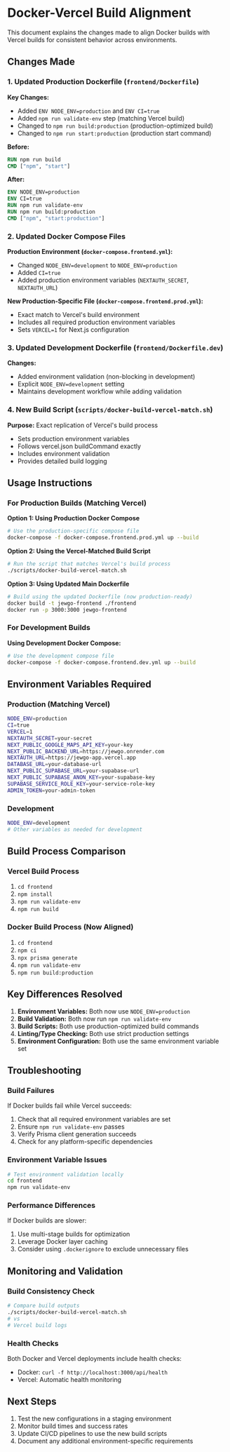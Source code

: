 # Docker-Vercel Build Alignment

This document explains the changes made to align Docker builds with Vercel builds for consistent behavior across environments.

## Changes Made

### 1. Updated Production Dockerfile (`frontend/Dockerfile`)

**Key Changes:**
- Added `ENV NODE_ENV=production` and `ENV CI=true`
- Added `npm run validate-env` step (matching Vercel build)
- Changed to `npm run build:production` (production-optimized build)
- Changed to `npm run start:production` (production start command)

**Before:**
```dockerfile
RUN npm run build
CMD ["npm", "start"]
```

**After:**
```dockerfile
ENV NODE_ENV=production
ENV CI=true
RUN npm run validate-env
RUN npm run build:production
CMD ["npm", "start:production"]
```

### 2. Updated Docker Compose Files

**Production Environment (`docker-compose.frontend.yml`):**
- Changed `NODE_ENV=development` to `NODE_ENV=production`
- Added `CI=true`
- Added production environment variables (`NEXTAUTH_SECRET`, `NEXTAUTH_URL`)

**New Production-Specific File (`docker-compose.frontend.prod.yml`):**
- Exact match to Vercel's build environment
- Includes all required production environment variables
- Sets `VERCEL=1` for Next.js configuration

### 3. Updated Development Dockerfile (`frontend/Dockerfile.dev`)

**Changes:**
- Added environment validation (non-blocking in development)
- Explicit `NODE_ENV=development` setting
- Maintains development workflow while adding validation

### 4. New Build Script (`scripts/docker-build-vercel-match.sh`)

**Purpose:** Exact replication of Vercel's build process
- Sets production environment variables
- Follows vercel.json buildCommand exactly
- Includes environment validation
- Provides detailed build logging

## Usage Instructions

### For Production Builds (Matching Vercel)

**Option 1: Using Production Docker Compose**
```bash
# Use the production-specific compose file
docker-compose -f docker-compose.frontend.prod.yml up --build
```

**Option 2: Using the Vercel-Matched Build Script**
```bash
# Run the script that matches Vercel's build process
./scripts/docker-build-vercel-match.sh
```

**Option 3: Using Updated Main Dockerfile**
```bash
# Build using the updated Dockerfile (now production-ready)
docker build -t jewgo-frontend ./frontend
docker run -p 3000:3000 jewgo-frontend
```

### For Development Builds

**Using Development Docker Compose:**
```bash
# Use the development compose file
docker-compose -f docker-compose.frontend.dev.yml up --build
```

## Environment Variables Required

### Production (Matching Vercel)
```bash
NODE_ENV=production
CI=true
VERCEL=1
NEXTAUTH_SECRET=your-secret
NEXT_PUBLIC_GOOGLE_MAPS_API_KEY=your-key
NEXT_PUBLIC_BACKEND_URL=https://jewgo.onrender.com
NEXTAUTH_URL=https://jewgo-app.vercel.app
DATABASE_URL=your-database-url
NEXT_PUBLIC_SUPABASE_URL=your-supabase-url
NEXT_PUBLIC_SUPABASE_ANON_KEY=your-supabase-key
SUPABASE_SERVICE_ROLE_KEY=your-service-role-key
ADMIN_TOKEN=your-admin-token
```

### Development
```bash
NODE_ENV=development
# Other variables as needed for development
```

## Build Process Comparison

### Vercel Build Process
1. `cd frontend`
2. `npm install`
3. `npm run validate-env`
4. `npm run build`

### Docker Build Process (Now Aligned)
1. `cd frontend`
2. `npm ci`
3. `npx prisma generate`
4. `npm run validate-env`
5. `npm run build:production`

## Key Differences Resolved

1. **Environment Variables:** Both now use `NODE_ENV=production`
2. **Build Validation:** Both now run `npm run validate-env`
3. **Build Scripts:** Both use production-optimized build commands
4. **Linting/Type Checking:** Both use strict production settings
5. **Environment Configuration:** Both use the same environment variable set

## Troubleshooting

### Build Failures
If Docker builds fail while Vercel succeeds:
1. Check that all required environment variables are set
2. Ensure `npm run validate-env` passes
3. Verify Prisma client generation succeeds
4. Check for any platform-specific dependencies

### Environment Variable Issues
```bash
# Test environment validation locally
cd frontend
npm run validate-env
```

### Performance Differences
If Docker builds are slower:
1. Use multi-stage builds for optimization
2. Leverage Docker layer caching
3. Consider using `.dockerignore` to exclude unnecessary files

## Monitoring and Validation

### Build Consistency Check
```bash
# Compare build outputs
./scripts/docker-build-vercel-match.sh
# vs
# Vercel build logs
```

### Health Checks
Both Docker and Vercel deployments include health checks:
- Docker: `curl -f http://localhost:3000/api/health`
- Vercel: Automatic health monitoring

## Next Steps

1. Test the new configurations in a staging environment
2. Monitor build times and success rates
3. Update CI/CD pipelines to use the new build scripts
4. Document any additional environment-specific requirements
